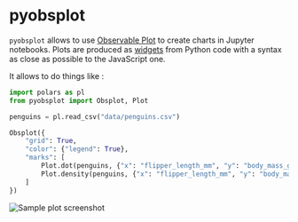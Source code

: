# pyobsplot


`pyobsplot` allows to use [Observable Plot](https://observablehq.com/@observablehq/plot?collection=@observablehq/plot) to create charts in Jupyter notebooks. Plots are produced as [widgets](https://ipywidgets.readthedocs.io/en/latest/index.html) from Python code with a syntax as close as possible to the JavaScript one.

It allows to do things like :

```python
import polars as pl
from pyobsplot import Obsplot, Plot

penguins = pl.read_csv("data/penguins.csv")

Obsplot({
    "grid": True,
    "color": {"legend": True},
    "marks": [
        Plot.dot(penguins, {"x": "flipper_length_mm", "y": "body_mass_g", "fill": "species"}),
        Plot.density(penguins, {"x": "flipper_length_mm", "y": "body_mass_g", "stroke": "species"})
    ]
})
```

![Sample plot screenshot](https://github.com/juba/pyobsplot/raw/main/doc/screenshots/readme_plot.png)

